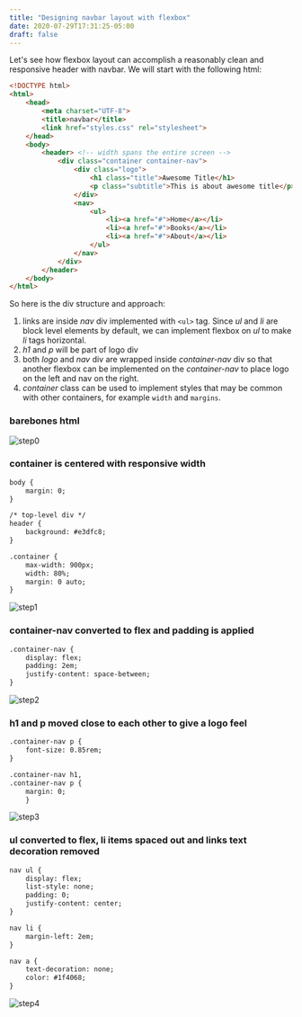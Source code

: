 ```yaml
---
title: "Designing navbar layout with flexbox"
date: 2020-07-29T17:31:25-05:00
draft: false
---
```

Let's see how flexbox layout can accomplish a reasonably clean and responsive header with navbar. We will start with the following html:

```html
<!DOCTYPE html>
<html>
    <head>
        <meta charset="UTF-8">
        <title>navbar</title>
        <link href="styles.css" rel="stylesheet">
    </head>
    <body>
        <header> <!-- width spans the entire screen -->
            <div class="container container-nav">
                <div class="logo">
                    <h1 class="title">Awesome Title</h1>
                    <p class="subtitle">This is about awesome title</p>
                </div>
                <nav>
                    <ul>
                        <li><a href="#">Home</a></li>
                        <li><a href="#">Books</a></li>
                        <li><a href="#">About</a></li>
                    </ul>
                </nav>
            </div>
        </header>
    </body>
</html>
```
So here is the div structure and approach:
1. links are inside *nav* div implemented with `<ul>` tag. Since *ul* and *li* are block level elements by default, we can implement flexbox on *ul* to make *li* tags horizontal.
2. *h1* and *p* will be part of logo div
3. both *logo* and *nav* div are wrapped inside *container-nav* div so that another flexbox can be implemented on the *container-nav* to place logo on the left and nav on the right. 
4. *container* class can be used to implement styles that may be common with other containers, for example `width` and `margins`.

### barebones html
![step0](/blog/img/b42/step0.png)

### container is centered with responsive width
```html
body {
    margin: 0;
}

/* top-level div */
header {
    background: #e3dfc8;
}

.container {
    max-width: 900px;
    width: 80%;
    margin: 0 auto;
}
```
![step1](/blog/img/b42/step1.png)

### container-nav converted to flex and padding is applied 

```html
.container-nav {
    display: flex;
    padding: 2em;
    justify-content: space-between;
}
```
![step2](/blog/img/b42/step2.png)

### h1 and p moved close to each other to give a logo feel
```html
.container-nav p {
    font-size: 0.85rem;
}

.container-nav h1,
.container-nav p {
    margin: 0;
    }
```
![step3](/blog/img/b42/step3.png)

### ul converted to flex, li items spaced out and links text decoration removed
```html
nav ul {
    display: flex;
    list-style: none;
    padding: 0;
    justify-content: center;
}

nav li {
    margin-left: 2em;
}

nav a {
    text-decoration: none;
    color: #1f4068;
}
```
![step4](/blog/img/b42/step4.png)
